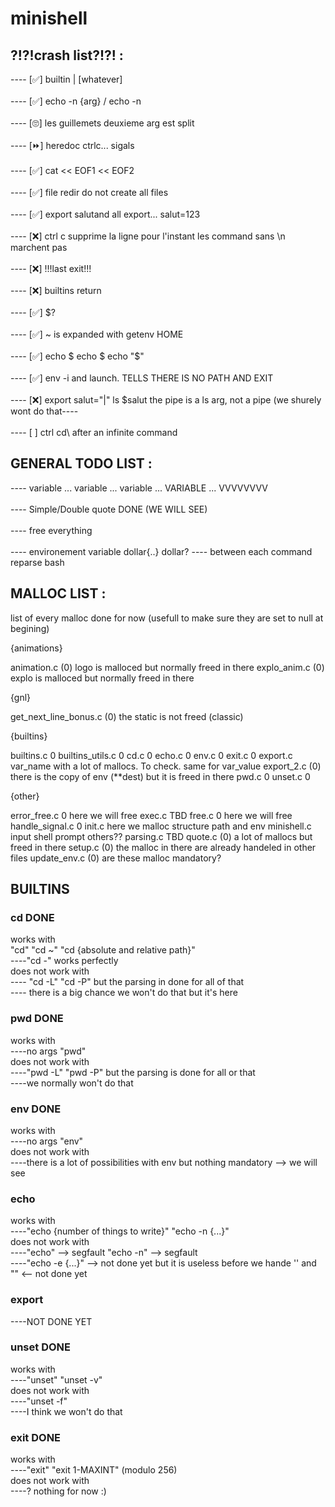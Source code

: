 # minishell



## ?!?!crash list?!?! :

---- [✅] builtin | [whatever]<br /><br />
---- [✅] echo -n {arg} / echo -n<br /><br />
---- [🙄] les guillemets deuxieme arg est split<br /><br />
---- [⏩] heredoc ctrlc... sigals<br /><br />
---- [✅] cat << EOF1 << EOF2<br /><br />
---- [✅] file redir do not create all files <br /><br />
---- [✅] export salutand all export... salut=123<br /><br />
---- [❌] ctrl c supprime la ligne pour l'instant les command sans \n marchent pas<br /><br />
---- [❌] !!!last exit!!!<br /><br />
---- [❌] builtins return<br /><br />
---- [✅] $?<br /><br />
---- [✅] ~ is expanded with getenv HOME<br /><br />
---- [✅] echo $ echo $ echo "$"<br /><br />
---- [✅] env -i and launch. TELLS THERE IS NO PATH AND EXIT<br /><br />
---- [❌] export salut="|"  ls $salut the pipe is a ls arg, not a pipe (we shurely wont do that----<br /><br />
---- [ ] ctrl cd\ after an infinite command   
## GENERAL TODO LIST :
---- variable ... variable ... variable ... VARIABLE ... VVVVVVVV <br /><br />
---- Simple/Double quote DONE (WE WILL SEE) <br /><br />
---- free everything <br /><br />
---- environement variable dollar{..} dollar?
---- between each command reparse bash

## MALLOC LIST :

list of every malloc done for now (usefull to make sure they are set to null at begining)

{animations}

animation.c
   (0) logo is malloced but normally freed in there
explo_anim.c
   (0) explo is malloced but normally freed in there

{gnl}

get_next_line_bonus.c
   (0) the static is not freed (classic)

{builtins}

builtins.c
    0
builtins_utils.c
    0
cd.c
    0
echo.c
    0
env.c
    0
exit.c
    0
export.c
    var_name with a lot of mallocs. To check.
    same for var_value
export_2.c
   (0) there is the copy of env (**dest) but it is freed in there
pwd.c
    0
unset.c
    0

{other}

error_free.c
    0 here we will free
exec.c
    TBD
free.c
    0 here we will free
handle_signal.c
    0
init.c
    here we malloc structure path and env
minishell.c
    input shell prompt others??
parsing.c
    TBD
quote.c
    (0) a lot of mallocs but freed in there
setup.c
    (0) the malloc in there are already handeled in other files
update_env.c
    (0) are these malloc mandatory?

## BUILTINS

### cd  DONE
  works with <br />
  "cd" "cd ~" "cd {absolute and relative path}" <br />
  ----"cd -" works perfectly<br />
  does not work with <br />
  ---- "cd -L" "cd -P" but the parsing in done for all of that <br />
  ---- there is a big chance we won't do that but it's here
  
### pwd DONE
  works with <br />
  ----no args "pwd" <br />
  does not work with <br />
  ----"pwd -L" "pwd -P" but the parsing is done for all or that <br />
  ----we normally won't do that

### env DONE
  works with <br />
  ----no args "env" <br />
  does not work with <br />
  ----there is a lot of possibilities with env but nothing mandatory --> we will see

### echo
  works with  <br />
  ----"echo {number of things to write}" "echo -n {...}" <br />
  does not work with <br />
  ----"echo" --> segfault "echo -n" --> segfault <br />
  ----"echo -e {...}" --> not done yet but it is useless before we hande '' and "" <-- not done yet

### export
  ----NOT DONE YET
  
### unset DONE
  works with <br />
  ----"unset" "unset -v" <br />
  does not work with <br />
  ----"unset -f" <br />
  ----I think we won't do that
  
### exit DONE
  works with <br />
  ----"exit" "exit 1-MAXINT" (modulo 256) <br />
  does not work with <br />
  ----? nothing for now :)
